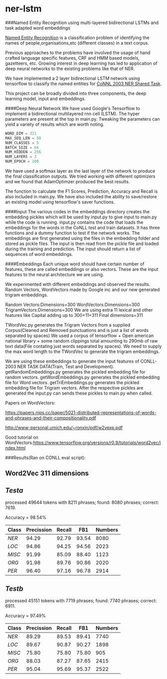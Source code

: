 # ner-lstm
###Named Entity Recognition using multi-layered bidirectional LSTMs and task adapted word embeddings

[Named Entity Recognition](https://en.wikipedia.org/wiki/Named-entity_recognition) is a classification problem of identifying the names of people,organisations,etc (different classes) in a text corpus. 

Previous approaches to the problems have involved the usage of hand crafted language specific features, CRF and HMM based models, gazetteers, etc. Growing interest in deep learning has led to application of deep neural networks to the existing problems like that of NER. 

We have implemented a 2 layer bidirectional LSTM network using tensorflow to classify the named entities for [CoNNL 2003 NER Shared Task](https://en.wikipedia.org/wiki/Named-entity_recognition). 

This project can be broadly divided into three components, the deep learning model, input and embeddings. 

####Deep Neural Network
We have used Google's Tensorflow to implement a bidirectional multilayered rnn cell (LSTM). The hyper parameters are present at the top in main.py. Tweaking the parameters can yield a variety of results which are worth noting.

```python
WORD_DIM = 311
MAX_SEQ_LEN = 50
NUM_CLASSES = 5
BATCH_SIZE = 64
NUM_HIDDEN = 256
NUM_LAYERS = 3
NUM_EPOCH = 100
```

We have used a softmax layer as the last layer of the network to produce the final classification outputs. We tried working with different optimizers and we found that AdamOptimzer produced the best results.

The function to calculate the F1 Scores, Prediction, Accuracy and Recall is also included in main.py. We have also included the ability to save/restore an existing model using tensorflow's saver functions.

####Input
The various codes in the embeddings directory creates the embedding pickles which will be used by input.py to give input to main.py while the code is running.
input.py contains the code that loads the embeddings for the words in the CoNLL test and train datasets. It has three functions and a dummy function to test if the network works. The embeddings are first generated using the files in the embedding folder and stored as pickle files. The input is then read from the pickle file and loaded during the training and prediction. The input should return a list of sequences of word embeddings.

####Embeddings
Each unique word should have certain number of features, these are called embeddings or also vectors. These are the input features to the neural architecture we are using.

We experimented with different embeddings and observed the results.
Random Vectors, WordVectors made by Google inc and our new generated trigram embeddings.

Random Vectors:Dimensions=300
WordVectors:Dimensions=300
TrigramVectors:Dimensions=300
We are using extra 11 lexical and other features like Capital adding up to 300+11=311
Final dimensions=311

TWordVec.py generates the Trigram Vectors from a supplied Corpus(Cleaned and Removed punctuations and is just a list of words separated by spaces)
We used a corpus of tensorflow + Open american national library + some random clippings total amounting to 290mb of raw text data(File contating just words separated by spaces).
We need to supply the max word length to the TWordVec to generate the trigram embeddings.

We are using these embeddings to generate the input features of CONLL-2003 NER TASK DATA(Train, Test and Development).
getRandomEmbeddings.py generates the pickled embedding file for random vectors.
getWordEmbeddings.py generates the pickled embedding file for Word vectors.
getTriEmbeddings.py generates the pickled embedding file for Trigram vectors.
After the respective pickles are generated the input.py can sends these pickles to main.py when called.

Papers on WordVectors:

https://papers.nips.cc/paper/5021-distributed-representations-of-words-and-phrases-and-their-compositionality.pdf

http://www-personal.umich.edu/~ronxin/pdf/w2vexp.pdf

Good tutorial on WordVectors:https://www.tensorflow.org/versions/r0.9/tutorials/word2vec/index.html

###Results(Ran on CONLL eval script):

**Word2Vec 311 dimensions**
---------------------------
*Testa*
-------
processed 49644 tokens with 8211 phrases; found: 8080 phrases; correct: 7619.

Accuracy = 98.54%

Class | Precission | Recall | FB1 | Numbers
--- | --- | --- | --- | ---
*NER* | 94.29 | 92.79 | 93.54 | 8080
*LOC* | 94.86 | 94.25 | 94.56 | 2023
*MISC* | 91.99 | 85.09 | 88.40 | 1123
*ORG* | 91.98 | 89.76 | 90.86 | 2020
*PER* | 96.40 | 97.16 | 96.78 | 2914

*Testb*
-------
processed 45151 tokens with 7719 phrases; found: 7740 phrases; correct: 6911.

Accuracy = 97.49%

Class | Precission | Recall | FB1 | Numbers
--- | --- | --- | --- | ---
*NER* | 89.29 | 89.53 | 89.41 | 7740
*LOC* | 89.67 | 90.87 | 90.27 | 1898
*MISC* | 75.80 | 75.80 | 75.80 | 905
*ORG* | 88.03 | 87.27 | 87.65 | 2415
*PER* | 95.04 | 95.69 | 95.37 | 2522
